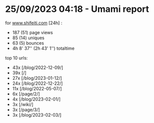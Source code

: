 # 25/09/2023 04:18 - Umami report
for www.shifeiti.com [24h] :

 - 187 (51) page views
 - 85 (14) uniques
 - 63 (5) bounces
 - 4h 8' 37'' (2h 43' 1'') totaltime


top 10 urls:
 - 43x [/blog/2022-12-09/]
 - 39x [/]
 - 27x [/blog/2023-01-12/]
 - 24x [/blog/2022-12-22/]
 - 11x [/blog/2022-05-07/]
 - 6x [/page/2/]
 - 4x [/blog/2023-02-01/]
 - 3x [/wiki/]
 - 3x [/page/3/]
 - 3x [/blog/2023-02-03/]


